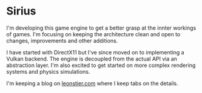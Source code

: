 # Sirius
I'm developing this game engine to get a better grasp at the innter workings of games. I'm focusing on keeping the architecture clean and open to changes, improvements and other additions.

I have started with DirectX11 but I've since moved on to implementing a Vulkan backend. The engine is decoupled from the actual API via an abstraction layer.
I'm also excited to get started on more complex rendering systems and physics simulations.

I'm keeping a blog on [leonstier.com](https://leonstier.com/engine/index.html) where I keep tabs on the details.
